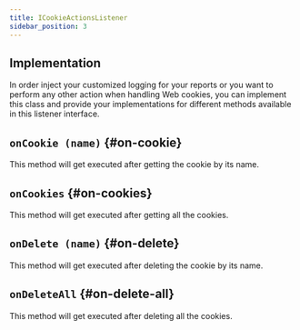 ```yaml
---
title: ICookieActionsListener
sidebar_position: 3
---
```


## Implementation

In order inject your customized logging for your reports or you want to perform any other action when handling Web cookies, you can implement this class and provide your implementations for different methods available in this listener interface.

## `onCookie (name)` {#on-cookie}

This method will get executed after getting the cookie by its name.

## `onCookies` {#on-cookies}

This method will get executed after getting all the cookies.

## `onDelete (name)` {#on-delete}

This method will get executed after deleting the cookie by its name.

## `onDeleteAll` {#on-delete-all}

This method will get executed after deleting all the cookies.
